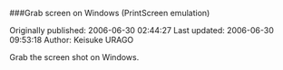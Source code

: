 ###Grab screen on Windows (PrintScreen emulation)

Originally published: 2006-06-30 02:44:27
Last updated: 2006-06-30 09:53:18
Author: Keisuke URAGO

Grab the screen shot on Windows.